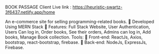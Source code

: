 BOOK PASSAGE Client
Live link : https://heuristic-swartz-3f6437.netlify.app/home

An e-commerce site for selling programming-related books.
 Developed Using MERN Stack
 Features: Full Stack Website, User Authentication, Users Can log in, Order books, See their
orders, Admins can log in, Add books, Manage Book collection.
Tools:
 Front-end: ReactJs, Axios, bootstrap, react-bootstrap, firebase.
 Back-end: NodeJs, ExpressJs, Firebase.